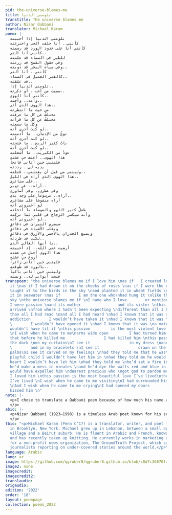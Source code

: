 ```yaml
---
pid: the-universe-blames-me
title: تلومني الدنيا
transtitle: The universe blames me
author: Nizar Qabbani
translator: Michael Karam
poem: |-
  تلومني الدنيا إذا أحببته
  كأنني.. أنا خلقت الحب واخترعته
  كأنني أنا على خدود الورد قد رسمته
  كأنني أنا التي..
  للطير في السماء قد علمته
  وفي حقول القمح قد زرعته
  وفي مياه البحر قد ذوبته..
  كأنني.. أنا التي
  كالقمر الجميل في السماء..
  قد علقته..
  تلومني الدنيا إذا..
  سميت من أحب.. أو ذكرته..
  كأنني أنا الهوى..
  وأمه.. وأخته..
  هذا الهوى الذي أتى..
  من حيث ما انتظرته
  مختلفٌ عن كل ما عرفته
  مختلفٌ عن كل ما قرأته
  وكل ما سمعته
  لو كنت أدري أنه..
  نوعٌ من الإدمان.. ما أدمنته
  لو كنت أدري أنه..
  بابٌ كثير الريح.. ما فتحته
  لو كنت أدري أنه..
  عودٌ من الكبريت.. ما أشعلته
  هذا الهوى.. أعنف حبٍ عشته
  فليتني حين أتاني فاتحاً
  يديه لي.. رددته
  وليتني من قبل أن يقتلني.. قتلته..
  هذا الهوى الذي أراه في الليل..
  على ستائري..
  أراه.. في ثوبي..
  وفي عطري.. وفي أساوري
  أراه.. مرسوماً على وجه يدي..
  أراه منقوشاً على مشاعري
  لو أخبروني أنه
  طفلٌ كثير اللهو والضوضاء ما أدخلته
  وأنه سيكسر الزجاج في قلبي لما تركته
  لو أخبروني أنه..
  سيضرم النيران في دقائقٍ
  ويقلب الأشياء في دقائقٍ
  ويصبغ الجدران بالأحمر والأزرق في دقائقٍ
  لكنت قد طردته..
  يا أيها الغالي الذي..
  أرضيت عني الله.. إذ أحببته
  هذا الهوى أجمل حبٍ عشته
  أروع حبٍ عشته
  فليتني حين أتاني زائراً
  بالورد قد طوقته..
  وليتني حين أتاني باكياً
  فتحت أبوابي له.. وبسته
transpoem: "the universe blames me if I love him \nas if   I created love and invented
  it \nas if I had drawn it on the cheeks of roses \nas if I were the one who \nhad
  taught it to the birds in the sky \nand planted it in wheat fields \nand stirred
  it in seawater \nas if        I am the one who\nhad hung it \nlike the moon in the
  sky \nthe universe blames me if \nI name who I love        or mention him \nas if
  I were passion \nand its mother                and its sister \nthis passion that
  arrived \nfrom where I hadn’t been expecting \ndifferent than all I had known \ndifferent
  than all I had read \nand all I had heard \nhad I known that it was a \ntype of
  addiction        I wouldn’t have taken it \nhad I known that it was \na windy door
  \        I wouldn’t have opened it \nhad I known that it was \na matchstick         I
  wouldn’t have lit it \nthis passion         is the most violent love I’ve lived
  \nI wish when he came to me\narms wide open         I had turned him away \nI wish
  that before he killed me                 I had killed him \nthis passion I see in
  the dark \non my curtains\nI see it                 in my dress \nand in my perfume
  \        and in my bracelets \nI see it                 drawn on the faces of my
  palms\nI see it carved on my feelings \nhad they told me that he was\na loud and
  playful child I wouldn’t have let him in \nhad they told me he would break my glass
  heart I wouldn’t have let him \nhad they told me \nhe’d set a fire in minutes \nand
  he’d make a mess in minutes \nand he’d dye the walls red and blue in minutes\nI
  would have expelled him \ndearest precious who \ngot god to pardon me         if
  I loved him \nthis passion is the most beautiful love I’ve lived\nthe greatest love
  I’ve lived \nI wish when he came to me visiting\nI had surrounded him with roses
  \nAnd I wish when he came to me crying\nI had opened my doors                and
  kissed him \n"
note: |-
  <p>I chose to translate a Qabbani poem because of how much his name and works remind me of my early schooling in Lebanon. While he is not as famous in America, I hope this is a step toward a growing fascinated audience. Because Arabic is a gendered language, it is clear that the speaker is a woman, a fact which gets lost in English. Because the word “passion” (<span lang="ar">الهوى</span>) and the speaker’s lover both use the same set of masculine pronouns, a reader of the original cannot properly identify to whom or to what the speaker is referring. In English, these two nouns use different pronouns (“it” and “he,” respectively), requiring the translator to decide when “passion” was the antecedent and when it was the lover. The original, like most modern poems in Arabic, uses ellipses heavily, which I don’t enjoy as much in an English poem; I opted for longer spaces instead.
  </p>
abio: |-
  <p>Nizar Qabbani (1923–1998) is a timeless Arab poet known for his sensual and romantic verse. A lawyer by training, he spent more than twenty years working as a diplomat. In addition to his two dozen volumes of poetry and his contributions to the Lebanese newspaper <em>Al Hayat</em>, his poetry has been sung in lyrics by Lebanese and Syrian vocalists, popularizing his work. People, young and old, in Lebanon — he lived in Beirut for a while — and Syria, his home country, sing along to these familiar tunes. Qabbani writes of romantic and political despair and advocates for Arab nationalism and social freedoms for women.
  </p>
tbio: "<p>Michael Karam (Penn C’17) is a translator, writer, and poet living and working
  in Brooklyn, New York. Michael grew up in Lebanon, between a small apple-growing
  village and a Beirut suburb. He is fluent in Arabic and French, knows some Spanish,
  and has recently taken up knitting. He currently works in marketing and fundraising
  for a non-profit news organization, The GroundTruth Project, which supports emerging
  journalists reporting on under-covered stories around the world.</p>"
language: Arabic
lang: ar
image: https://github.com/qgruber8/qgruber8.github.io/blob/c8d7c36070fa9dcb28962d1b8efeff9bf147637d/assets/images/images_22/qabbani.jpg
image2: none
imagecredit:
imagecredit2:
translaudio:
origaudio:
edition: '2022'
order: '18'
layout: poempage
collection: poems_2022
---
```

